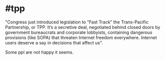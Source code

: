# #tpp

"Congress just introduced legislation to “Fast Track” the Trans-Pacific 
Partnership, or TPP. It’s a secretive deal, negotiated behind closed 
doors by government bureaucrats and corporate lobbyists, containing 
dangerous provisions (like SOPA) that threaten Internet freedom 
everywhere. Internet users deserve a say in decisions that affect us".

Some ppl are not happy it seems. 











